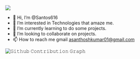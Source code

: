 <img src="https://readme-typing-svg.herokuapp.com?lines=Welcome+to++my+GitHub+Profile!;Feel+free+to+Connect+with+me!;Visit+Again!&font=Fira%20Code&center=true&width=380&height=50">

- 👋 Hi, I’m @Santos616
- 👀 I’m interested in Technologies that amaze me.
- 🌱 I’m currently learning to do some projects.
- 💞️ I’m looking to collaborate on projects.
- 📫 How to reach me gmail asanthoshkumar01@gmail.com

<!---
Santos616/Santos616 is a ✨ special ✨ repository because its `README.md` (this file) appears on your GitHub profile.
You can click the Preview link to take a look at your changes.
--->
![𝙶𝚒𝚝𝚑𝚞𝚋 𝙲𝚘𝚗𝚝𝚛𝚒𝚋𝚞𝚝𝚒𝚘𝚗 𝙶𝚛𝚊𝚙𝚑](https://github.com/Santos616/Santos616/blob/main/github-contribution-grid-snake.svg)
